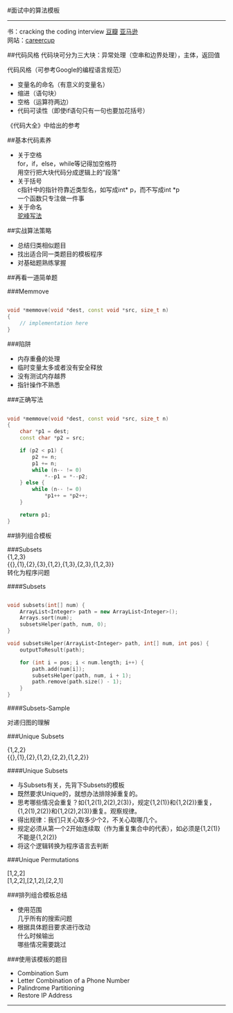 #面试中的算法模板

------

书：cracking the coding interview [豆瓣][1] [亚马逊][2]   
网站：[careercup][3]

##代码风格
代码块可分为三大块：异常处理（空串和边界处理），主体，返回值  
  
代码风格（可参考Google的编程语言规范）  

- 变量名的命名（有意义的变量名）
- 缩进（语句块）
- 空格（运算符两边）
- 代码可读性（即使if语句只有一句也要加花括号）  
  
《代码大全》中给出的参考

##基本代码素养

- 关于空格  
for，if，else，while等记得加空格符   
用空行把大块代码分成逻辑上的“段落”
- 关于括号  
c指针中的指针符靠近类型名，如写成int* p，而不写成int *p  
一个函数只专注做一件事
- 关于命名  
[驼峰写法][4]

##实战算法策略

- 总结归类相似题目
- 找出适合同一类题目的模板程序
- 对基础题熟练掌握

##再看一道简单题

###Memmove  

```c++  

void *memmove(void *dest, const void *src, size_t n)
{
	// implementation here
}

```

###陷阱

- 内存重叠的处理
- 临时变量太多或者没有安全释放
- 没有测试内存越界
- 指针操作不熟悉

###正确写法

```c++

void *memmove(void *dest, const void *src, size_t n)
{
	char *p1 = dest;
	const char *p2 = src;

	if (p2 < p1) {
		p2 += n;
		p1 += n;
		while (n-- != 0)
			*--p1 = *--p2;
	} else {
		while (n-- != 0)
			*p1++ = *p2++;
	}

	return p1;
}

```

##排列组合模板

###Subsets  
{1,2,3}  
{{},{1},{2},{3},{1,2},{1,3},{2,3},{1,2,3}}  
转化为程序问题  

####Subsets

```c++

void subsets(int[] num) {
	ArrayList<Integer> path = new ArrayList<Integer>();
	Arrays.sort(num);
	subsetsHelper(path, num, 0);	
}

void subsetsHelper(ArrayList<Integer> path, int[] num, int pos) {
	outputToResult(path);

	for (int i = pos; i < num.length; i++) {
		path.add(num[i]);
		subsetsHelper(path, num, i + 1);
		path.remove(path.size() - 1);	
	}
}

```

####Subsets-Sample

对递归图的理解


###Unique Subsets

{1,2,2}  
{{},{1},{2},{1,2},{2,2},{1,2,2}}

####Unique Subsets

- 与Subsets有关，先背下Subsets的模板  
- 既然要求Unique的，就想办法排除掉重复的。  
- 思考哪些情况会重复？如{1,2(1),2(2),2(3)}，规定{1,2(1)}和{1,2(2)}重复，{1,2(1),2(2)}和{1,2(2),2(3)}重复。观察规律。  
- 得出规律：我们只关心取多少个2，不关心取哪几个。
- 规定必须从第一个2开始连续取（作为重复集合中的代表），如必须是{1,2(1)}不能是{1,2(2)}  
- 将这个逻辑转换为程序语言去判断

###Unique Permutations

[1,2,2]  
[1,2,2],[2,1,2],[2,2,1]
  
###排列组合模板总结

- 使用范围  
几乎所有的搜索问题
- 根据具体题目要求进行改动  
什么时候输出  
哪些情况需要跳过

###使用该模板的题目
- Combination Sum
- Letter Combination of a Phone Number
- Palindrome Partitioning
- Restore IP Address

------

[1]: http://book.douban.com/subject/10436668/
[2]: http://www.amazon.cn/%E7%A8%8B%E5%BA%8F%E5%91%98%E9%9D%A2%E8%AF%95%E9%87%91%E5%85%B8-%E9%BA%A6%E5%85%8B%E9%81%93%E5%B0%94/dp/B00G8VOQOG/ref=sr_1_cc_1?s=aps&ie=UTF8&qid=1437569486&sr=1-1-catcorr&keywords=Cracking+the+Coding+Interview
[3]: http://www.careercup.com/
[4]: https://zh.wikipedia.org/wiki/%E9%A7%9D%E5%B3%B0%E5%BC%8F%E5%A4%A7%E5%B0%8F%E5%AF%AB
